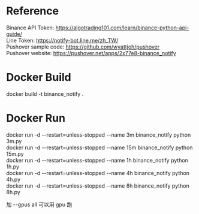 # Reference

Binance API Token: https://algotrading101.com/learn/binance-python-api-guide/</br>
Line Token: https://notify-bot.line.me/zh_TW/</br>
Pushover sample code: https://github.com/wyattjoh/pushover</br>
Pushover website: https://pushover.net/apps/2x77e8-binance_notify</br>

# Docker Build

docker build -t binance_notify .</br>

# Docker Run

docker run -d --restart=unless-stopped --name 3m binance_notify python 3m.py</br>
docker run -d --restart=unless-stopped --name 15m binance_notify python 15m.py</br>
docker run -d --restart=unless-stopped --name 1h binance_notify python 1h.py</br>
docker run -d --restart=unless-stopped --name 4h binance_notify python 4h.py</br>
docker run -d --restart=unless-stopped --name 8h binance_notify python 8h.py</br>

加 --gpus all 可以用 gpu 跑
